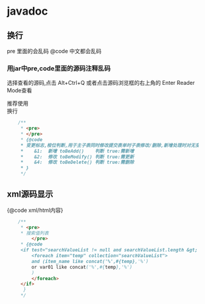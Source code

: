 # javadoc


## 换行
 pre 里面的会乱码 @code 中文都会乱码
### 用jar中pre,code里面的源码注释乱码
选择查看的源码,点击 Alt+Ctrl+Q 
或者点击源码浏览框的右上角的 Enter Reader Mode查看

推荐使用  <br> 换行
```java
    /**
     * <pre>
     * </pre>
     * {@code
     * 变更标志,桉位判断,用于主子表同时修改提交表单时子表修改/删除,新增处理时对无变更的数据不走处理
     *    &1:  新增 toBeAdd()    判断 true:需新增
     *    &2:  修改 toBeModify() 判断 true:需更新
     *    &4:  修改 toBeDelete() 判断 true:需删除
	 * }
     */

```

## xml源码显示

{@code xml/html内容}
```java
    /**
     * <pre>
     * 搜索值列表
		 </pre>
     * {@code
     <if test="searchValueList != null and searchValueList.length &gt; 0">
		 <foreach item="temp" collection="searchValueList">
		 and (item_name like concat('%',#{temp},'%')
		 or var01 like concat('%',#{temp},'%')
		 )
		 </foreach>
     </if>
      }
     */
```

